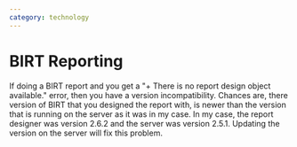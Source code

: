 ```yaml
---
category: technology
---
```

# BIRT Reporting

If doing a BIRT report and you get a "+ There is no report design object available." error, then you have a version incompatibility. Chances are, there version of BIRT that you designed the report with, is newer than the version that is running on the server as it was in my case. In my case, the report designer was version 2.6.2 and the server was version 2.5.1. Updating the version on the server will fix this problem.

